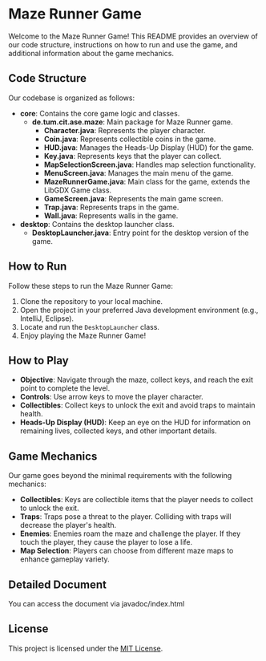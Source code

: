 # Maze Runner Game

Welcome to the Maze Runner Game! This README provides an overview of our code structure, instructions on how to run and use the game, and additional information about the game mechanics.

## Code Structure

Our codebase is organized as follows:

- **core**: Contains the core game logic and classes.
    - **de.tum.cit.ase.maze**: Main package for Maze Runner game.
        - **Character.java**: Represents the player character.
        - **Coin.java**: Represents collectible coins in the game.
        - **HUD.java**: Manages the Heads-Up Display (HUD) for the game.
        - **Key.java**: Represents keys that the player can collect.
        - **MapSelectionScreen.java**: Handles map selection functionality.
        - **MenuScreen.java**: Manages the main menu of the game.
        - **MazeRunnerGame.java**: Main class for the game, extends the LibGDX Game class.
        - **GameScreen.java**: Represents the main game screen.
        - **Trap.java**: Represents traps in the game.
        - **Wall.java**: Represents walls in the game.
- **desktop**: Contains the desktop launcher class.
    - **DesktopLauncher.java**: Entry point for the desktop version of the game.

## How to Run

Follow these steps to run the Maze Runner Game:

1. Clone the repository to your local machine.
2. Open the project in your preferred Java development environment (e.g., IntelliJ, Eclipse).
3. Locate and run the `DesktopLauncher` class.
4. Enjoy playing the Maze Runner Game!

## How to Play

- **Objective**: Navigate through the maze, collect keys, and reach the exit point to complete the level.
- **Controls**: Use arrow keys to move the player character.
- **Collectibles**: Collect keys to unlock the exit and avoid traps to maintain health.
- **Heads-Up Display (HUD)**: Keep an eye on the HUD for information on remaining lives, collected keys, and other important details.

## Game Mechanics

Our game goes beyond the minimal requirements with the following mechanics:

- **Collectibles**: Keys are collectible items that the player needs to collect to unlock the exit.
- **Traps**: Traps pose a threat to the player. Colliding with traps will decrease the player's health.
- **Enemies**: Enemies roam the maze and challenge the player. If they touch the player, they cause the player to lose a life.
- **Map Selection**: Players can choose from different maze maps to enhance gameplay variety.

## Detailed Document

You can access the document via javadoc/index.html

## License

This project is licensed under the [MIT License](LICENSE).
